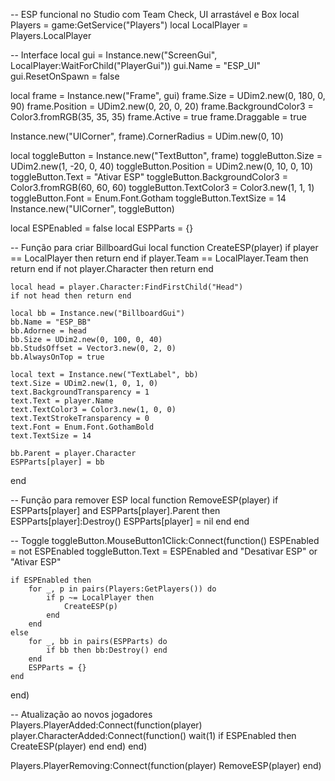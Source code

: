 -- ESP funcional no Studio com Team Check, UI arrastável e Box
local Players = game:GetService("Players")
local LocalPlayer = Players.LocalPlayer

-- Interface
local gui = Instance.new("ScreenGui", LocalPlayer:WaitForChild("PlayerGui"))
gui.Name = "ESP_UI"
gui.ResetOnSpawn = false

local frame = Instance.new("Frame", gui)
frame.Size = UDim2.new(0, 180, 0, 90)
frame.Position = UDim2.new(0, 20, 0, 20)
frame.BackgroundColor3 = Color3.fromRGB(35, 35, 35)
frame.Active = true
frame.Draggable = true

Instance.new("UICorner", frame).CornerRadius = UDim.new(0, 10)

local toggleButton = Instance.new("TextButton", frame)
toggleButton.Size = UDim2.new(1, -20, 0, 40)
toggleButton.Position = UDim2.new(0, 10, 0, 10)
toggleButton.Text = "Ativar ESP"
toggleButton.BackgroundColor3 = Color3.fromRGB(60, 60, 60)
toggleButton.TextColor3 = Color3.new(1, 1, 1)
toggleButton.Font = Enum.Font.Gotham
toggleButton.TextSize = 14
Instance.new("UICorner", toggleButton)

local ESPEnabled = false
local ESPParts = {}

-- Função para criar BillboardGui
local function CreateESP(player)
    if player == LocalPlayer then return end
    if player.Team == LocalPlayer.Team then return end
    if not player.Character then return end

    local head = player.Character:FindFirstChild("Head")
    if not head then return end

    local bb = Instance.new("BillboardGui")
    bb.Name = "ESP_BB"
    bb.Adornee = head
    bb.Size = UDim2.new(0, 100, 0, 40)
    bb.StudsOffset = Vector3.new(0, 2, 0)
    bb.AlwaysOnTop = true

    local text = Instance.new("TextLabel", bb)
    text.Size = UDim2.new(1, 0, 1, 0)
    text.BackgroundTransparency = 1
    text.Text = player.Name
    text.TextColor3 = Color3.new(1, 0, 0)
    text.TextStrokeTransparency = 0
    text.Font = Enum.Font.GothamBold
    text.TextSize = 14

    bb.Parent = player.Character
    ESPParts[player] = bb
end

-- Função para remover ESP
local function RemoveESP(player)
    if ESPParts[player] and ESPParts[player].Parent then
        ESPParts[player]:Destroy()
        ESPParts[player] = nil
    end
end

-- Toggle
toggleButton.MouseButton1Click:Connect(function()
    ESPEnabled = not ESPEnabled
    toggleButton.Text = ESPEnabled and "Desativar ESP" or "Ativar ESP"

    if ESPEnabled then
        for _, p in pairs(Players:GetPlayers()) do
            if p ~= LocalPlayer then
                CreateESP(p)
            end
        end
    else
        for _, bb in pairs(ESPParts) do
            if bb then bb:Destroy() end
        end
        ESPParts = {}
    end
end)

-- Atualização ao novos jogadores
Players.PlayerAdded:Connect(function(player)
    player.CharacterAdded:Connect(function()
        wait(1)
        if ESPEnabled then
            CreateESP(player)
        end
    end)
end)

Players.PlayerRemoving:Connect(function(player)
    RemoveESP(player)
end)
